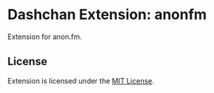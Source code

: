 # Dashchan Extension: anonfm

Extension for anon.fm.

## License

Extension is licensed under the [MIT License](LICENSE).